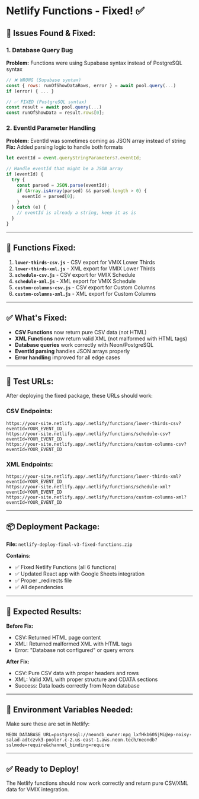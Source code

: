 # Netlify Functions - Fixed! ✅

## 🐛 **Issues Found & Fixed:**

### **1. Database Query Bug**
**Problem:** Functions were using Supabase syntax instead of PostgreSQL syntax
```javascript
// ❌ WRONG (Supabase syntax)
const { rows: runOfShowDataRows, error } = await pool.query(...)
if (error) { ... }

// ✅ FIXED (PostgreSQL syntax)  
const result = await pool.query(...)
const runOfShowData = result.rows[0];
```

### **2. EventId Parameter Handling**
**Problem:** EventId was sometimes coming as JSON array instead of string
**Fix:** Added parsing logic to handle both formats
```javascript
let eventId = event.queryStringParameters?.eventId;

// Handle eventId that might be a JSON array
if (eventId) {
  try {
    const parsed = JSON.parse(eventId);
    if (Array.isArray(parsed) && parsed.length > 0) {
      eventId = parsed[0];
    }
  } catch (e) {
    // eventId is already a string, keep it as is
  }
}
```

---

## 🔧 **Functions Fixed:**

1. **`lower-thirds-csv.js`** - CSV export for VMIX Lower Thirds
2. **`lower-thirds-xml.js`** - XML export for VMIX Lower Thirds  
3. **`schedule-csv.js`** - CSV export for VMIX Schedule
4. **`schedule-xml.js`** - XML export for VMIX Schedule
5. **`custom-columns-csv.js`** - CSV export for Custom Columns
6. **`custom-columns-xml.js`** - XML export for Custom Columns

---

## ✅ **What's Fixed:**

- **CSV Functions** now return pure CSV data (not HTML)
- **XML Functions** now return valid XML (not malformed with HTML tags)
- **Database queries** work correctly with Neon/PostgreSQL
- **EventId parsing** handles JSON arrays properly
- **Error handling** improved for all edge cases

---

## 🚀 **Test URLs:**

After deploying the fixed package, these URLs should work:

### **CSV Endpoints:**
```
https://your-site.netlify.app/.netlify/functions/lower-thirds-csv?eventId=YOUR_EVENT_ID
https://your-site.netlify.app/.netlify/functions/schedule-csv?eventId=YOUR_EVENT_ID
https://your-site.netlify.app/.netlify/functions/custom-columns-csv?eventId=YOUR_EVENT_ID
```

### **XML Endpoints:**
```
https://your-site.netlify.app/.netlify/functions/lower-thirds-xml?eventId=YOUR_EVENT_ID
https://your-site.netlify.app/.netlify/functions/schedule-xml?eventId=YOUR_EVENT_ID
https://your-site.netlify.app/.netlify/functions/custom-columns-xml?eventId=YOUR_EVENT_ID
```

---

## 📦 **Deployment Package:**

**File:** `netlify-deploy-final-v3-fixed-functions.zip`

**Contains:**
- ✅ Fixed Netlify Functions (all 6 functions)
- ✅ Updated React app with Google Sheets integration
- ✅ Proper _redirects file
- ✅ All dependencies

---

## 🎯 **Expected Results:**

**Before Fix:**
- CSV: Returned HTML page content
- XML: Returned malformed XML with HTML tags
- Error: "Database not configured" or query errors

**After Fix:**
- CSV: Pure CSV data with proper headers and rows
- XML: Valid XML with proper structure and CDATA sections
- Success: Data loads correctly from Neon database

---

## 🔧 **Environment Variables Needed:**

Make sure these are set in Netlify:
```
NEON_DATABASE_URL=postgresql://neondb_owner:npg_lxfHkb60SjMi@ep-noisy-salad-adtczvk3-pooler.c-2.us-east-1.aws.neon.tech/neondb?sslmode=require&channel_binding=require
```

---

## ✅ **Ready to Deploy!**

The Netlify functions should now work correctly and return pure CSV/XML data for VMIX integration.

